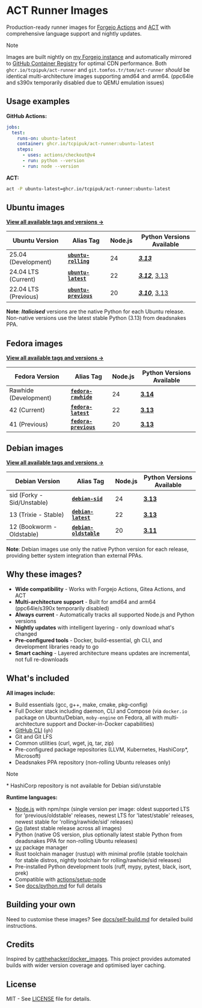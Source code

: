 # ACT Runner Images

Production-ready runner images for [Forgejo Actions](https://forgejo.org/docs/latest/user/actions/)
and [ACT](https://github.com/nektos/act) with comprehensive language support and nightly updates.

> [!NOTE]
> Images are built nightly on [my Forgejo instance](https://git.tomfos.tr/tom/act-runner) and
> automatically mirrored to [GitHub Container Registry](https://github.com/tcpipuk/act-runner/pkgs/container/act-runner)
> for optimal CDN performance. Both `ghcr.io/tcpipuk/act-runner` and `git.tomfos.tr/tom/act-runner`
> *should* be identical multi-architecture images supporting amd64 and arm64. (ppc64le and s390x
> temporarily disabled due to QEMU emulation issues)

## Usage examples

**GitHub Actions:**

```yaml
jobs:
  test:
    runs-on: ubuntu-latest
    container: ghcr.io/tcpipuk/act-runner:ubuntu-latest
    steps:
      - uses: actions/checkout@v4
      - run: python --version
      - run: node --version
```

**ACT:**

```bash
act -P ubuntu-latest=ghcr.io/tcpipuk/act-runner:ubuntu-latest
```

## Ubuntu images

**[View all available tags and versions →](https://git.tomfos.tr/tom/-/packages/container/act-runner/versions)**

| Ubuntu Version | Alias Tag | Node.js | Python Versions Available |
|----------------|-----------|---------|---------------------------|
| 25.04 (Development) | **[`ubuntu-rolling`](https://git.tomfos.tr/tom/-/packages/container/act-runner/ubuntu-rolling)** | 24 | [***3.13***](https://git.tomfos.tr/tom/-/packages/container/act-runner/ubuntu25.04-node24-py3.13) |
| 24.04 LTS (Current) | **[`ubuntu-latest`](https://git.tomfos.tr/tom/-/packages/container/act-runner/ubuntu-latest)** | 22 | [***3.12***](https://git.tomfos.tr/tom/-/packages/container/act-runner/ubuntu24.04-node22-py3.12), [3.13](https://git.tomfos.tr/tom/-/packages/container/act-runner/ubuntu24.04-node22-py3.13) |
| 22.04 LTS (Previous) | **[`ubuntu-previous`](https://git.tomfos.tr/tom/-/packages/container/act-runner/ubuntu-previous)** | 20 | [***3.10***](https://git.tomfos.tr/tom/-/packages/container/act-runner/ubuntu22.04-node20-py3.10), [3.13](https://git.tomfos.tr/tom/-/packages/container/act-runner/ubuntu22.04-node20-py3.13) |

**Note**: ***Italicised*** versions are the native Python for each Ubuntu release. Non-native
versions use the latest stable Python (3.13) from deadsnakes PPA.

## Fedora images

**[View all available tags and versions →](https://git.tomfos.tr/tom/-/packages/container/act-runner/versions)**

| Fedora Version | Alias Tag | Node.js | Python Versions Available |
|----------------|-----------|---------|---------------------------|
| Rawhide (Development) | **[`fedora-rawhide`](https://git.tomfos.tr/tom/-/packages/container/act-runner/fedora-rawhide)** | 24 | [**3.14**](https://git.tomfos.tr/tom/-/packages/container/act-runner/fedorarawhide-node24-py3.14) |
| 42 (Current) | **[`fedora-latest`](https://git.tomfos.tr/tom/-/packages/container/act-runner/fedora-latest)** | 22 | [**3.13**](https://git.tomfos.tr/tom/-/packages/container/act-runner/fedora42-node22-py3.13) |
| 41 (Previous) | **[`fedora-previous`](https://git.tomfos.tr/tom/-/packages/container/act-runner/fedora-previous)** | 20 | [**3.13**](https://git.tomfos.tr/tom/-/packages/container/act-runner/fedora41-node20-py3.13) |

## Debian images

**[View all available tags and versions →](https://git.tomfos.tr/tom/-/packages/container/act-runner/versions)**

| Debian Version | Alias Tag | Node.js | Python Versions Available |
|----------------|-----------|---------|---------------------------|
| sid (Forky - Sid/Unstable) | **[`debian-sid`](https://git.tomfos.tr/tom/-/packages/container/act-runner/debian-sid)** | 24 | [**3.13**](https://git.tomfos.tr/tom/-/packages/container/act-runner/debiansid-node24-py3.13) |
| 13 (Trixie - Stable) | **[`debian-latest`](https://git.tomfos.tr/tom/-/packages/container/act-runner/debian-latest)** | 22 | [**3.13**](https://git.tomfos.tr/tom/-/packages/container/act-runner/debian13-node22-py3.13) |
| 12 (Bookworm - Oldstable) | **[`debian-oldstable`](https://git.tomfos.tr/tom/-/packages/container/act-runner/debian-oldstable)** | 20 | [**3.11**](https://git.tomfos.tr/tom/-/packages/container/act-runner/debian12-node20-py3.11) |

**Note**: Debian images use only the native Python version for each release,
providing better system integration than external PPAs.

## Why these images?

- **Wide compatibility** - Works with Forgejo Actions, Gitea Actions, and ACT
- **Multi-architecture support** - Built for amd64 and arm64 (ppc64le/s390x temporarily disabled)
- **Always current** - Automatically tracks all supported Node.js and Python versions
- **Nightly updates** with intelligent layering - only download what's changed
- **Pre-configured tools** - Docker, build-essential, gh CLI, and development libraries ready to go
- **Smart caching** - Layered architecture means updates are incremental, not full re-downloads

## What's included

**All images include:**

- Build essentials (gcc, g++, make, cmake, pkg-config)
- Full Docker stack including daemon, CLI and Compose (via `docker.io` package on
  Ubuntu/Debian, `moby-engine` on Fedora, all with multi-architecture support and
  Docker-in-Docker capabilities)
- [GitHub CLI](https://cli.github.com/manual/) (`gh`)
- Git and Git LFS
- Common utilities (curl, wget, jq, tar, zip)
- Pre-configured package repositories (LLVM, Kubernetes, HashiCorp*, Microsoft)
- Deadsnakes PPA repository (non-rolling Ubuntu releases only)

> [!NOTE]
> \* HashiCorp repository is not available for Debian sid/unstable

**Runtime languages:**

- [Node.js](https://nodejs.org/) with npm/npx (single version per image: oldest supported
  LTS for 'previous/oldstable' releases, newest LTS for 'latest/stable' releases, newest
  stable for 'rolling/rawhide/sid' releases)
- [Go](https://go.dev/) (latest stable release across all images)
- Python (native OS version, plus optionally latest stable Python from deadsnakes PPA for
  non-rolling Ubuntu releases)
- [uv](https://docs.astral.sh/uv/) package manager
- Rust toolchain manager (rustup) with minimal profile (stable toolchain for stable distros,
  nightly toolchain for rolling/rawhide/sid releases)
- Pre-installed Python development tools (ruff, mypy, pytest, black, isort, prek)
- Compatible with [actions/setup-node](https://github.com/actions/setup-node)
- See [docs/python.md](docs/python.md) for full details

## Building your own

Need to customise these images? See [docs/self-build.md](docs/self-build.md) for detailed build instructions.

## Credits

Inspired by [catthehacker/docker_images](https://github.com/catthehacker/docker_images). This
project provides automated builds with wider version coverage and optimised layer caching.

## License

MIT - See [LICENSE](LICENSE) file for details.
